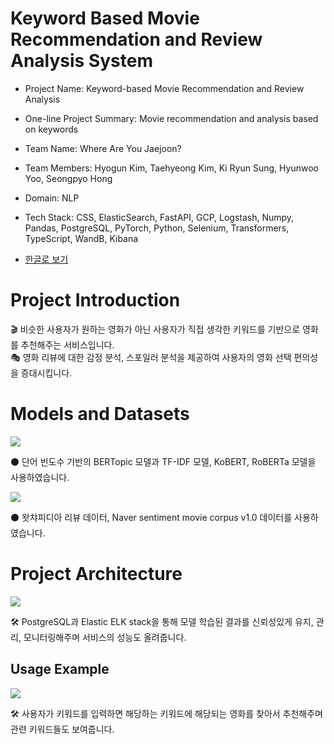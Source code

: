 # Keyword Based Movie Recommendation and Review Analysis System

- Project Name: Keyword-based Movie Recommendation and Review Analysis

- One-line Project Summary: Movie recommendation and analysis based on keywords

- Team Name: Where Are You Jaejoon?

- Team Members: Hyogun Kim, Taehyeong Kim, Ki Ryun Sung, Hyunwoo Yoo, Seongpyo Hong

- Domain: NLP

- Tech Stack: CSS, ElasticSearch, FastAPI, GCP, Logstash, Numpy, Pandas, PostgreSQL, PyTorch, Python, Selenium, Transformers, TypeScript, WandB, Kibana 
* [한글로 보기](https://github.com/bootcamphyunwoo/naver_bcait5_lv3_prj5_rec)

# Project Introduction

<aside>
🎬 비슷한 사용자가 원하는 영화가 아닌 사용자가 직접 생각한 키워드를 기반으로 영화를 추천해주는 서비스입니다.

</aside>

<aside>
🎭 영화 리뷰에 대한 감정 분석, 스포일러 분석을 제공하여 사용자의 영화 선택 편의성을 증대시킵니다.

</aside>

# Models and Datasets

**![](https://lh3.googleusercontent.com/LzkVx8gcnN6dfBH7DtafeRFRCbvIfPpC9XhGNjG9N6be8pLYXio1HzshzqTMjKwbcSY_Km0k6tLB5VM3YaijVP2AsEmHVRvHkwGCF9BWaSswbnAIJIE1Zpiwe8q-rJlsaih-kdRD3MKTdPIB1HifCCc)**

<aside>
⚫ 단어 빈도수 기반의 BERTopic 모델과 TF-IDF 모델, KoBERT, RoBERTa 모델을 사용하였습니다.

</aside>

**![](https://lh4.googleusercontent.com/0kt7JCAA48aWAwrr6BYfGzPUb-fSMa8H0IlGl86xdk8cokwbVsU7a79_4JPdE65EwlvCkUdRNS49dsQpI_Jzs_WuevFj_2P0NMXlxMyf4gl1oJHG-tD_a49wbi0AYSGgig-DbfrtwQy_CsV1n-1QIrU)**

<aside>
⚫ 왓챠피디아 리뷰 데이터, Naver sentiment movie corpus v1.0 데이터를 사용하였습니다.

</aside>

# Project Architecture

**![](https://lh6.googleusercontent.com/zLobomT9hJSLvZXVi9iVBOgEsDW7FgmwqOa5WIC3F86hFYkBRAMN77LIt1WZsDlsjQBZfBSFFSQDL1wz9XYs7S-7C6AR9jfRfFCT6EztnQCl5wpa557Tv6uHwTAxX9nPV2wbXQpru21UVFHzmnoJ4D8)**

<aside>
🛠 PostgreSQL과 Elastic ELK stack을 통해 모델 학습된 결과를 신뢰성있게 유지, 관리, 모니터링해주며 서비스의 성능도 올려줍니다.

# Usage Example

**![](https://lh6.googleusercontent.com/ebx4fQ0x4Nig-nfBfmx5CPTlVt5FCEWj2iCaEcFyvJzXZK9zyHfX8-v1YlP9ZKoK4I6FF6Hy-_kojDlEMh2VSTbrD69lPhvvBKdMFdbGbn4ldegHYgKdDp0RyUm1aoulKXBy6aalkBoxNoEOGEYFQ_k)**

🛠 사용자가 키워드를 입력하면 해당하는 키워드에 해당되는 영화를 찾아서 추천해주며 관련 키워드들도 보여줍니다.
